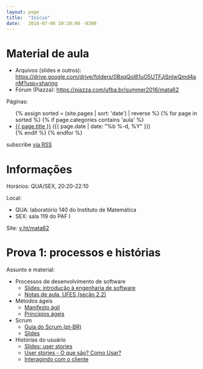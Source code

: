 ```yaml
---
layout: page
title:  "Início"
date:   2016-07-06 20:20:00 -0300
---
```


# Material de aula

- Arquivos (slides e outros): <https://drive.google.com/drive/folders/0BxqQol81uO5UTFJjSnlwQmd4anM?usp=sharing>
- Fórum (Piazza): <https://piazza.com/ufba.br/summer2016/mata62>

Páginas:

<ul>
{% assign sorted = (site.pages | sort: 'date') | reverse %}
{% for page in sorted %}
{% if page.categories contains 'aula' %}
<li><a href="{{ page.url | prepend: site.baseurl }}">{{ page.title }}</a> (<span class="post-meta">{{ page.date | date: "%b %-d, %Y" }}</span>)</li>
{% endif %}
{% endfor %}
</ul>

<p class="rss-subscribe">subscribe <a href="{{ "/feed.xml" | prepend: site.baseurl }}">via RSS</a></p>

# Informações


Horários: QUA/SEX, 20:20-22:10

Local:

- QUA: laboratório 140 do Instituto de Matemática
- SEX: sala 119 do PAF I

Site: [v.ht/mata62](http://v.ht/mata62)

# Prova 1: processos e histórias

Assunto e material:

- Processos de desenvolvimento de software
  - [Slides: introdução à engenharia de software](https://docs.google.com/presentation/d/1fGzQcwumPGmF1uGTMNkFkp4xpHpJQodunkOuqlGru0c/edit#slide=id.g198411f564_0_15)
  - [Notas de aula, UFES (seção 2.2)](https://www.inf.ufes.br/~monalessa/PaginaMonalessa-NEMO/ES_Mestrado/Artigos/ProcessoDeSoftware.pdf)
- Métodos ágeis
  - [Manifesto ágil](http://agilemanifesto.org/iso/ptbr/manifesto.html)
  - [Princípios ágeis](http://agilemanifesto.org/iso/ptbr/principles.html)
- Scrum
  - [Guia do Scrum (pt-BR)](http://www.scrumguides.org/docs/scrumguide/v2016/2016-Scrum-Guide-Portuguese-Brazilian.pdf)
  - [Slides](http://slides.com/rodrigorgs/scrum)
- Histórias do usuário
  - [Slides: user stories](http://slides.com/rodrigorgs/user-stories)
  - [User stories - O que são? Como Usar?](http://blog.myscrumhalf.com/2011/10/user-stories-o-que-sao-como-usar/)
  - [Interagindo com o cliente](https://rodrigorgs.github.io/mata62/cliente.html)

